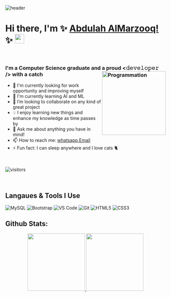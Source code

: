 ![header](https://user-images.githubusercontent.com/10991489/119396799-a6f40d00-bcd5-11eb-987c-ffb45067c090.png) 

# Hi there, I'm ✨ [Abdulah AlMarzooq!](https://www.linkedin.com/in/abdullah-almarzooq/) ✨ <img src="https://github.com/TheDudeThatCode/TheDudeThatCode/blob/master/Assets/Hi.gif" width="29px">

</br>
 
### I'm a Computer Science graduate and a proud <𝚍𝚎𝚟𝚎𝚕𝚘𝚙𝚎𝚛 /> with a catch  <img align="right" src="https://i.giphy.com/media/LmNwrBhejkK9EFP504/200w.webp" alt="Programmation" width="200" /> 
- 🔭 I'm currently looking for work opportunity and improving myself
- 🌱 I'm currently learning AI and ML
- 👯 I’m looking to collaborate on any kind of great project
- 💡 I enjoy learning new things and enhance my knowledge as time passes by
- 💬 Ask me about anything you have in mind!
- 📫 How to reach me: [whatsapp](https://wa.me/966504910467),[Email](mailto:bomrzoq@gmail.com)
- ⚡ Fun fact: I can sleep anywhere and I love cats 🐈

</br>

![visitors](https://visitor-badge.glitch.me/badge?page_id=Bomrzoq.Bomrzoq)

</br>

##  Langaues & Tools I Use

![MySQL](http://img.shields.io/badge/-MySQL-eee?style=flat-square&logo=mysql&logoColor=4479A1)
![Bootstrap](http://img.shields.io/badge/-Bootstrap-eee?style=flat-square&logo=bootstrap&logoColor=563D7C)
![VS Code](http://img.shields.io/badge/-VS%20Code-eee?style=flat-square&logo=visual-studio-code&logoColor=007ACC)
![Git](http://img.shields.io/badge/-Git-eee?style=flat-square&logo=git&logoColor=F05032)
![HTML5](https://img.shields.io/badge/HTML5-E34F26?style=flat-square&logo=HTML5&logoColor=white)
![CSS3](https://img.shields.io/badge/CSS3-1572B6?style=flat-square&logo=CSS3&logoColor=white)

## Github Stats: 

<p align="center">
  <a href="https://github.com/abanoub-ashraf">
    <img height="180em" src="https://github-readme-stats.vercel.app/api?username=Bomrzoq&count_private=true&show_icons=true&theme=algolia&&include_all_commits=true"/>
    <img height="180em" src="https://github-readme-stats-eight-theta.vercel.app/api/top-langs/?username=Bomrzoq&&layout=compact&langs_count=8&theme=algolia"/>
  </a>
</p>

